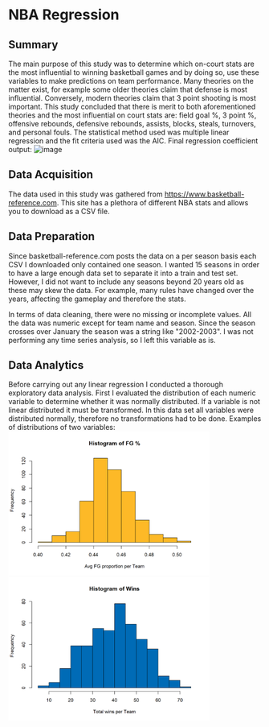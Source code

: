 # NBA Regression
## Summary
The main purpose of this study was to determine which on-court stats are the most influential to winning basketball games and by doing so, use these variables to make predictions on team performance. Many theories on the matter exist, for example some older theories claim that defense is most influential. Conversely, modern theories claim that 3 point shooting is most important. This study concluded that there is merit to both aforementioned theories and the most influential on court stats are: field goal %, 3 point %, offensive rebounds, defensive rebounds, assists, blocks, steals, turnovers, and personal fouls. The statistical method used was multiple linear regression and the fit criteria used was the AIC. Final regression coefficient output: 
![image](https://github.com/kaven611/NBA_Regression/assets/156690481/0467a495-80ca-4ee8-b91b-68e17896fc6a)

 ## Data Acquisition
 The data used in this study was gathered from https://www.basketball-reference.com. This site has a plethora of different NBA stats and allows you to download as a CSV file.

 ## Data Preparation
 Since basketball-reference.com posts the data on a per season basis each CSV I downloaded only contained one season. I wanted 15 seasons in order to have a large enough data set to separate it into a train and test set. However, I did not want to include any seasons beyond 20 years old as these may skew the data. For example, many rules have changed over the years, affecting the gameplay and therefore the stats.

In terms of data cleaning, there were no missing or incomplete values. All the data was numeric except for team name and season. Since the season crosses over January the season was a string like "2002-2003". I was not performing any time series analysis, so I left this variable as is.

## Data Analytics
Before carrying out any linear regression I conducted a thorough exploratory data analysis. First I evaluated the distribution of each numeric variable to determine whether it was normally distributed. If a variable is not linear distributed it must be transformed. In this data set all variables were distributed normally, therefore no transformations had to be done. Examples of distributions of two variables:
<img src="final-NBA-project_files/figure-html/unnamed-chunk-6-1.png" alt="Image Description" width="400"/>
<img src="final-NBA-project_files/figure-html/unnamed-chunk-4-1.png" alt="Image Description" width="400"/>



